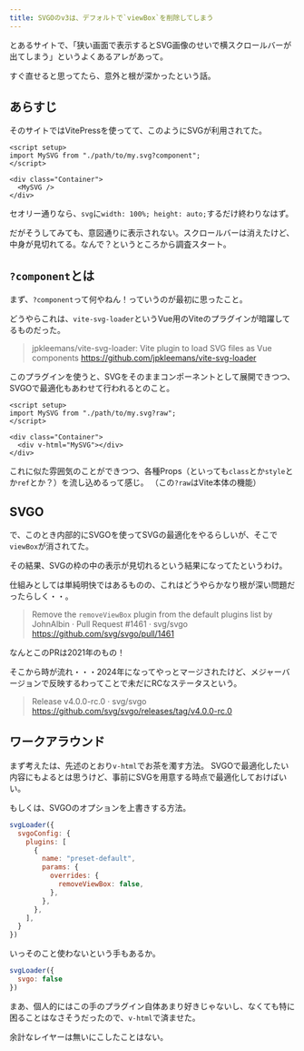 ```yaml
---
title: SVGOのv3は、デフォルトで`viewBox`を削除してしまう
---
```


とあるサイトで、「狭い画面で表示するとSVG画像のせいで横スクロールバーが出てしまう」というよくあるアレがあって。

すぐ直せると思ってたら、意外と根が深かったという話。

## あらすじ

そのサイトではVitePressを使ってて、このようにSVGが利用されてた。

```vue
<script setup>
import MySVG from "./path/to/my.svg?component";
</script>

<div class="Container">
  <MySVG />
</div>
```

セオリー通りなら、`svg`に`width: 100%; height: auto;`するだけ終わりなはず。

だがそうしてみても、意図通りに表示されない。スクロールバーは消えたけど、中身が見切れてる。なんで？というところから調査スタート。

## `?component`とは

まず、`?component`って何やねん！っていうのが最初に思ったこと。

どうやらこれは、`vite-svg-loader`というVue用のViteのプラグインが暗躍してるものだった。

> jpkleemans/vite-svg-loader: Vite plugin to load SVG files as Vue components
> https://github.com/jpkleemans/vite-svg-loader

このプラグインを使うと、SVGをそのままコンポーネントとして展開できつつ、SVGOで最適化もあわせて行われるとのこと。

```vue
<script setup>
import MySVG from "./path/to/my.svg?raw";
</script>

<div class="Container">
  <div v-html="MySVG"></div>
</div>
```

これに似た雰囲気のことができつつ、各種Props（といっても`class`とか`style`とか`ref`とか？）を流し込めるって感じ。
（この`?raw`はVite本体の機能）

## SVGO

で、このとき内部的にSVGOを使ってSVGの最適化をやるらしいが、そこで`viewBox`が消されてた。

その結果、SVGの枠の中の表示が見切れるという結果になってたというわけ。

仕組みとしては単純明快ではあるものの、これはどうやらかなり根が深い問題だったらしく・・。

> Remove the `removeViewBox` plugin from the default plugins list by JohnAlbin · Pull Request #1461 · svg/svgo
> https://github.com/svg/svgo/pull/1461

なんとこのPRは2021年のもの！

そこから時が流れ・・・2024年になってやっとマージされたけど、メジャーバージョンで反映するわってことで未だにRCなステータスという。

> Release v4.0.0-rc.0 · svg/svgo
> https://github.com/svg/svgo/releases/tag/v4.0.0-rc.0

## ワークアラウンド

まず考えたは、先述のとおり`v-html`でお茶を濁す方法。
SVGOで最適化したい内容にもよるとは思うけど、事前にSVGを用意する時点で最適化しておけばいい。

もしくは、SVGOのオプションを上書きする方法。

```js
svgLoader({
  svgoConfig: {
    plugins: [
      {
        name: "preset-default",
        params: {
          overrides: {
            removeViewBox: false,
          },
        },
      },
    ],
  }
})
```

いっそのこと使わないという手もあるか。

```js
svgLoader({
  svgo: false
})
```

まあ、個人的にはこの手のプラグイン自体あまり好きじゃないし、なくても特に困ることはなさそうだったので、`v-html`で済ませた。

余計なレイヤーは無いにこしたことはない。
